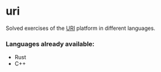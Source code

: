 # uri
Solved exercises of the [URI](https://www.urionlinejudge.com.br/judge/en/login) platform in different languages.

### Languages already available:
  * Rust
  * C++
